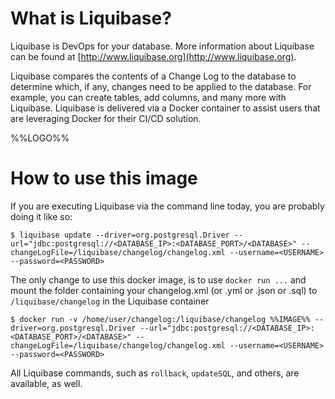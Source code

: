 # What is Liquibase?

Liquibase is DevOps for your database. More information about Liquibase can be found at [http://www.liquibase.org](http://www.liquibase.org).

Liquibase compares the contents of a Change Log to the database to determine which, if any, changes need to be applied to the database. For example, you can create tables, add columns, and many more with Liquibase. Liquibase is delivered via a Docker container to assist users that are leveraging Docker for their CI/CD solution.

%%LOGO%%

# How to use this image

If you are executing Liquibase via the command line today, you are probably doing it like so:

```console
$ liquibase update --driver=org.postgresql.Driver --url="jdbc:postgresql://<DATABASE_IP>:<DATABASE_PORT>/<DATABASE>" --changeLogFile=/liquibase/changelog/changelog.xml --username=<USERNAME> --password=<PASSWORD>
```

The only change to use this docker image, is to use `docker run ...` and mount the folder containing your changelog.xml (or .yml or .json or .sql) to `/liquibase/changelog` in the Liquibase container

```console
$ docker run -v /home/user/changelog:/liquibase/changelog %%IMAGE%% --driver=org.postgresql.Driver --url="jdbc:postgresql://<DATABASE_IP>:<DATABASE_PORT>/<DATABASE>" --changeLogFile=/liquibase/changelog/changelog.xml --username=<USERNAME> --password=<PASSWORD>
```

All Liquibase commands, such as `rollback`, `updateSQL`, and others, are available, as well.
